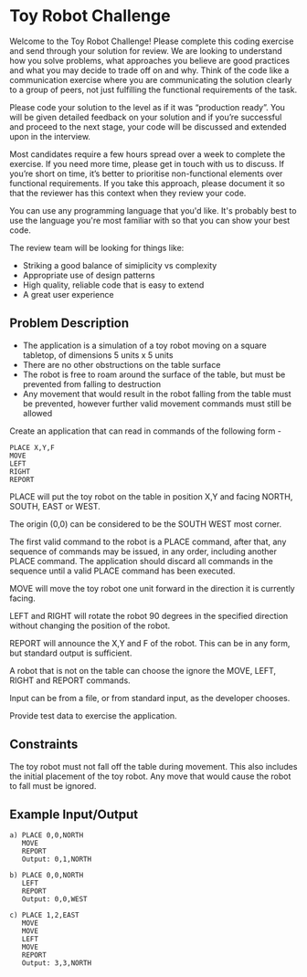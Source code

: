 # Toy Robot Challenge

Welcome to the Toy Robot Challenge! Please complete this coding exercise and send through your solution for review. We are looking to understand how you solve problems, what approaches you believe are good practices and what you may decide to trade off on and why. Think of the code like a communication exercise where you are communicating the solution clearly to a group of peers, not just fulfilling the functional requirements of the task.

Please code your solution to the level as if it was “production ready”. You will be given detailed feedback on your solution and if you’re successful and proceed to the next stage, your code will be discussed and extended upon in the interview.

Most candidates require a few hours spread over a week to complete the exercise. If you need more time, please get in touch with us to discuss. If you’re short on time, it’s better to prioritise non-functional elements over functional requirements. If you take this approach, please document it so that the reviewer has this context when they review your code.

You can use any programming language that you'd like. It's probably best to use the language you're most familiar with so that you can show your best code.

The review team will be looking for things like:

* Striking a good balance of simiplicity vs complexity
* Appropriate use of design patterns
* High quality, reliable code that is easy to extend
* A great user experience

## Problem Description 

* The application is a simulation of a toy robot moving on a square tabletop, of dimensions 5 units x 5 units
* There are no other obstructions on the table surface
* The robot is free to roam around the surface of the table, but must be prevented from falling to destruction
* Any movement that would result in the robot falling from the table must be prevented, however further valid movement commands must still be allowed

Create an application that can read in commands of the following form -

    PLACE X,Y,F
    MOVE
    LEFT
    RIGHT
    REPORT

PLACE will put the toy robot on the table in position X,Y and facing NORTH, SOUTH, EAST or WEST.

The origin (0,0) can be considered to be the SOUTH WEST most corner.

The first valid command to the robot is a PLACE command, after that, any sequence of commands may be issued, in any order, including another PLACE command. The application should discard all commands in the sequence until a valid PLACE command has been executed.

MOVE will move the toy robot one unit forward in the direction it is currently facing.

LEFT and RIGHT will rotate the robot 90 degrees in the specified direction without changing the position of the robot.

REPORT will announce the X,Y and F of the robot. This can be in any form, but standard output is sufficient. 

A robot that is not on the table can choose the ignore the MOVE, LEFT, RIGHT and REPORT commands.

Input can be from a file, or from standard input, as the developer chooses.

Provide test data to exercise the application.

## Constraints

The toy robot must not fall off the table during movement. This also includes the initial placement of the toy robot. Any move that would cause the robot to fall must be ignored.

## Example Input/Output

    a) PLACE 0,0,NORTH
       MOVE
       REPORT
       Output: 0,1,NORTH

    b) PLACE 0,0,NORTH
       LEFT
       REPORT
       Output: 0,0,WEST

    c) PLACE 1,2,EAST
       MOVE
       MOVE
       LEFT
       MOVE
       REPORT
       Output: 3,3,NORTH   